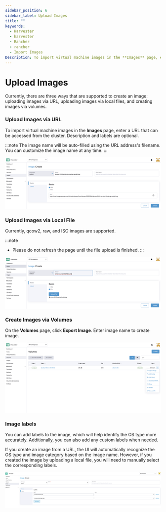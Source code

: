 ```yaml
---
sidebar_position: 6
sidebar_label: Upload Images
title: ""
keywords:
  - Harvester
  - harvester
  - Rancher
  - rancher
  - Import Images
Description: To import virtual machine images in the **Images** page, enter a URL that can be accessed from the cluster. The image name will be auto-filled using the URL address's filename. You can always customize it when required.
---
```


# Upload Images

Currently, there are three ways that are supported to create an image: uploading images via URL, uploading images via local files, and creating images via volumes.

### Upload Images via URL

To import virtual machine images in the **Images** page, enter a URL that can be accessed from the cluster. Description and labels are optional.

:::note
The image name will be auto-filled using the URL address's filename. You can customize the image name at any time.
:::

![](./assets/upload-image.png)

### Upload Images via Local File

Currently, qcow2, raw, and ISO images are supported.

:::note
- Please do not refresh the page until the file upload is finished.
:::

![](./assets/upload-image-local.png)


### Create Images via Volumes

On the **Volumes** page, click **Export Image**. Enter image name to create image.

![](./assets/export-image.png)

### Image labels


You can add labels to the image, which will help identify the OS type more accurately. Additionally, you can also add any custom labels when needed.

If you create an image from a URL, the UI will automatically recognize the OS type and image category based on the image name. However, if you created the image by uploading a local file, you will need to manually select the corresponding labels.

![](./assets/image-labels.png)
